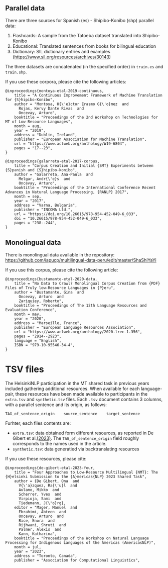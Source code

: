 ## Parallel data

There are three sources for Spanish (es) - Shipibo-Konibo (shp) parallel data:

1. Flashcards: A sample from the Tatoeba dataset translated into Shipibo-Konibo
2. Educational: Translated sentences from books for bilingual education
3. Dictionary: SIL dictionary entries and examples (https://www.sil.org/resources/archives/30143)

The three datasets are concatenated (in the specified order) in ```train.es``` and ```train.shp```.

If you use these corpora, please cite the following articles:
```
@inproceedings{montoya-etal-2019-continuous,
    title = "A Continuous Improvement Framework of Machine Translation for {S}hipibo-Konibo",
    author = "Montoya, H{\'e}ctor Erasmo G{\'o}mez  and
      Rojas, Kervy Dante Rivas  and
      Oncevay, Arturo",
    booktitle = "Proceedings of the 2nd Workshop on Technologies for MT of Low Resource Languages",
    month = aug,
    year = "2019",
    address = "Dublin, Ireland",
    publisher = "European Association for Machine Translation",
    url = "https://www.aclweb.org/anthology/W19-6804",
    pages = "17--23",
}
```
```
@inproceedings{galarreta-etal-2017-corpus,
    title = "Corpus Creation and Initial {SMT} Experiments between {S}panish and {S}hipibo-konibo",
    author = "Galarreta, Ana-Paula  and
      Melgar, Andr{\'e}s  and
      Oncevay, Arturo",
    booktitle = "Proceedings of the International Conference Recent Advances in Natural Language Processing, {RANLP} 2017",
    month = sep,
    year = "2017",
    address = "Varna, Bulgaria",
    publisher = "INCOMA Ltd.",
    url = "https://doi.org/10.26615/978-954-452-049-6_033",
    doi = "10.26615/978-954-452-049-6_033",
    pages = "238--244",
}
```

## Monolingual data

There is monolingual data available in the repository: https://github.com/iapucp/multilingual-data-peru/edit/master/ShaShiYaYi

If you use this corpus, please cite the following article:
```
@inproceedings{bustamante-etal-2020-data,
    title = "No Data to Crawl? Monolingual Corpus Creation from {PDF} Files of Truly low-Resource Languages in {P}eru",
    author = "Bustamante, Gina  and
      Oncevay, Arturo  and
      Zariquiey, Roberto",
    booktitle = "Proceedings of The 12th Language Resources and Evaluation Conference",
    month = may,
    year = "2020",
    address = "Marseille, France",
    publisher = "European Language Resources Association",
    url = "https://www.aclweb.org/anthology/2020.lrec-1.356",
    pages = "2914--2923",
    language = "English",
    ISBN = "979-10-95546-34-4",
}
```
# TSV files
The HelsinkiNLP participation in the MT shared task in previous years included gathering additional resources. When available for each language-pair, these resources have been made available to participants in the `extra.tsv` and `synthetic.tsv` files.
Each `.tsv` document contains 3 columns, with a parallel sentence and its origin, as follows: 
```
TAG_of_sentence_origin    source_sentence    target_sentence  
```
Furhter, each files contents are:
 - `extra.tsv`: data obtained form different resources, as reported in De Gibert et al.[(2023)](https://aclanthology.org/2023.americasnlp-1.20/). The `TAG_of_sentence_origin` field roughly corresponds to the names used in the article.  
 - `synthetic.tsv`: data generatied via backtranslating resources


If you use these resources, please cite:
```
@inproceedings{de-gibert-etal-2023-four,
    title = "Four Approaches to Low-Resource Multilingual {NMT}: The {H}elsinki Submission to the {A}mericas{NLP} 2023 Shared Task",
    author = {De Gibert, Ona  and
      V{\'a}zquez, Ra{\'u}l  and
      Aulamo, Mikko  and
      Scherrer, Yves  and
      Virpioja, Sami  and
      Tiedemann, J{\"o}rg},
    editor = "Mager, Manuel  and
      Ebrahimi, Abteen  and
      Oncevay, Arturo  and
      Rice, Enora  and
      Rijhwani, Shruti  and
      Palmer, Alexis  and
      Kann, Katharina",
    booktitle = "Proceedings of the Workshop on Natural Language Processing for Indigenous Languages of the Americas (AmericasNLP)",
    month = jul,
    year = "2023",
    address = "Toronto, Canada",
    publisher = "Association for Computational Linguistics",
